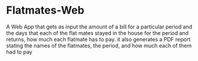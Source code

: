 # Flatmates-Web
A Web App that gets as input the amount of a bill for a particular period and the days that each of the flat mates stayed in the house for the period and returns, how much each flatmate has to pay. it also generates a PDF report stating the names of the flatmates, the period, and how much each of them had to pay
